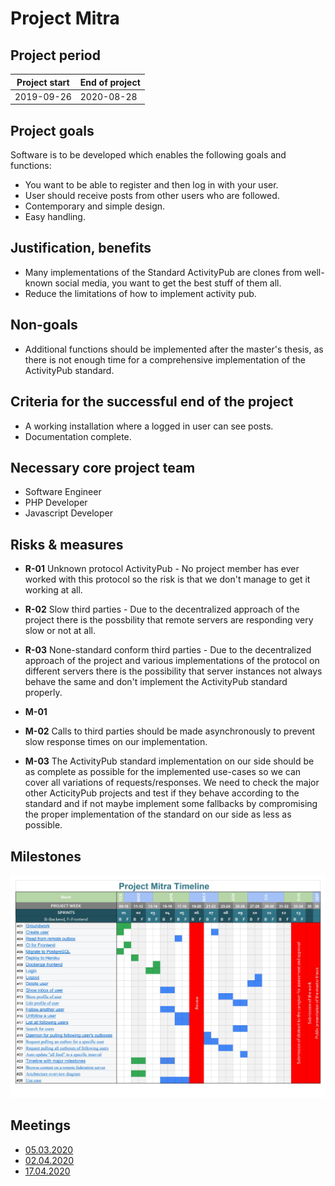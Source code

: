 # Project Mitra

## Project period

| Project start | End of project |
| ------------- | -------------- |
| 2019-09-26    | 2020-08-28     |

## Project goals

Software is to be developed which enables the following goals and functions:

- You want to be able to register and then log in with your user.
- User should receive posts from other users who are followed.
- Contemporary and simple design.
- Easy handling.

## Justification, benefits

- Many implementations of the Standard ActivityPub are clones from well-known social media, you want to get the best stuff of them all.
- Reduce the limitations of how to implement activity pub.

## Non-goals

- Additional functions should be implemented after the master's thesis, as there is not enough time for a comprehensive implementation of the ActivityPub standard.

## Criteria for the successful end of the project

- A working installation where a logged in user can see posts.
- Documentation complete.

## Necessary core project team

- Software Engineer
- PHP Developer
- Javascript Developer

## Risks & measures

* **R-01** Unknown protocol ActivityPub - No project member has ever worked with this protocol so the risk is that we don't manage to get it working at all.
* **R-02** Slow third parties - Due to the decentralized approach of the project there is the possbility that remote servers are responding very slow or not at all.
* **R-03** None-standard conform third parties - Due to the decentralized approach of the project and various implementations of the protocol on different servers there is the possibility that server instances not always behave the same and don't implement the ActivityPub standard properly.

* **M-01**
* **M-02** Calls to third parties should be made asynchronously to prevent slow response times on our implementation.
* **M-03** The ActivityPub standard implementation on our side should be as complete as possible for the implemented use-cases so we can cover all variations of requests/responses. We need to check the major other ActicityPub projects and test if they behave according to the standard and if not maybe implement some fallbacks by compromising the proper implementation of the standard on our side as less as possible.

## Milestones

![Usetr](./stuff/project-mitra-timeline.jpg)

## Meetings

- [05.03.2020](./minutes/2020-03-05.md)
- [02.04.2020](./minutes/2020-04-02.md)
- [17.04.2020](./minutes/2020-04-17.md)
